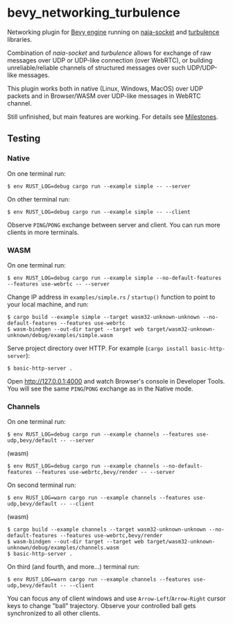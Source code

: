 # bevy_networking_turbulence

Networking plugin for [Bevy engine][1] running on [naia-socket][2] and [turbulence][3] libraries.

Combination of _naia-socket_ and _turbulence_ allows for exchange of raw messages over UDP or UDP-like connection (over WebRTC),
or building unreliable/reliable channels of structured messages over such UDP/UDP-like messages.

This plugin works both in native (Linux, Windows, MacOS) over UDP packets
and in Browser/WASM over UDP-like messages in WebRTC channel.

Still unfinished, but main features are working. For details see [Milestones][4].

[1]: https://github.com/bevyengine/bevy
[2]: https://github.com/amethyst/naia-socket
[3]: https://github.com/kyren/turbulence
[4]: https://github.com/smokku/bevy_networking_turbulence/milestones

## Testing

### Native

On one terminal run:

    $ env RUST_LOG=debug cargo run --example simple -- --server

On other terminal run:

    $ env RUST_LOG=debug cargo run --example simple -- --client

Observe `PING`/`PONG` exchange between server and client. You can run more clients in more terminals.

### WASM

On one terminal run:

    $ env RUST_LOG=debug cargo run --example simple --no-default-features --features use-webrtc -- --server

Change IP address in `examples/simple.rs` / `startup()` function to point to your local machine, and run:

    $ cargo build --example simple --target wasm32-unknown-unknown --no-default-features --features use-webrtc
    $ wasm-bindgen --out-dir target --target web target/wasm32-unknown-unknown/debug/examples/simple.wasm

Serve project directory over HTTP. For example (`cargo install basic-http-server`):

    $ basic-http-server .

Open <http://127.0.0.1:4000> and watch Browser's console in Developer Tools.
You will see the same `PING`/`PONG` exchange as in the Native mode.

### Channels

On one terminal run:

    $ env RUST_LOG=debug cargo run --example channels --features use-udp,bevy/default -- --server

(wasm)

    $ env RUST_LOG=debug cargo run --example channels --no-default-features --features use-webrtc,bevy/render -- --server

On second terminal run:

    $ env RUST_LOG=warn cargo run --example channels --features use-udp,bevy/default -- --client

(wasm)

    $ cargo build --example channels --target wasm32-unknown-unknown --no-default-features --features use-webrtc,bevy/render
    $ wasm-bindgen --out-dir target --target web target/wasm32-unknown-unknown/debug/examples/channels.wasm
    $ basic-http-server .

On third (and fourth, and more...) terminal run:

    $ env RUST_LOG=warn cargo run --example channels --features use-udp,bevy/default -- --client

You can focus any of client windows and use `Arrow-Left`/`Arrow-Right` cursor keys to change "ball" trajectory.
Observe your controlled ball gets synchronized to all other clients.
